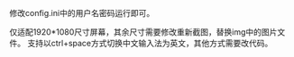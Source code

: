 修改config.ini中的用户名密码运行即可。

仅适配1920*1080尺寸屏幕，其余尺寸需要修改重新截图，替换img中的图片文件。
支持以ctrl+space方式切换中文输入法为英文，其他方式需要改代码。
